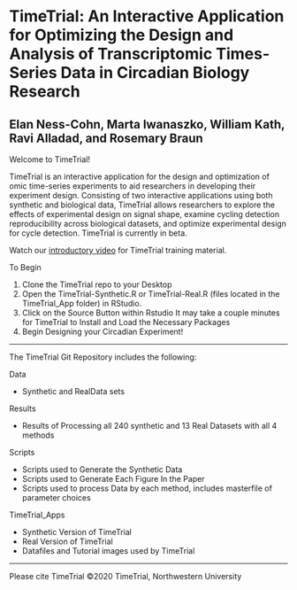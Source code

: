 # TimeTrial: An Interactive Application for Optimizing the Design and Analysis of Transcriptomic Times-Series Data in Circadian Biology Research

Elan Ness-Cohn, Marta Iwanaszko, William Kath, Ravi Alladad, and Rosemary Braun
-------------------------------------------------------------------------------
Welcome to TimeTrial!

TimeTrial is an interactive application for the design and optimization of omic 
time-series experiments to aid researchers in developing their experiment design. 
Consisting of two interactive applications using both synthetic and biological 
data, TimeTrial allows researchers to explore the effects of experimental design
on signal shape, examine cycling detection reproducibility across biological 
datasets, and optimize experimental design for cycle detection. 
TimeTrial is currently in beta.

Watch our [introductory video](https://vimeo.com/388290542) for TimeTrial training material.


To Begin 
1. Clone the TimeTrial repo to your Desktop
2. Open the TimeTrial-Synthetic.R or TimeTrial-Real.R (files located in the TimeTrial_App folder) in RStudio.
3. Click on the Source Button within Rstudio
	It may take a couple minutes for TimeTrial to Install and Load the Necessary Packages
4. Begin Designing your Circadian Experiment!

***

The TimeTrial Git Repository includes the following:

Data
 - Synthetic and RealData sets

Results
 - Results of Processing all 240 synthetic and 13 Real Datasets with all 4 methods

Scripts
 - Scripts used to Generate the Synthetic Data
 - Scripts used to Generate Each Figure In the Paper
 - Scripts used to process Data by each method, includes masterfile of parameter choices

TimeTrial_Apps
 - Synthetic Version of TimeTrial
 - Real Version of TimeTrial
 - Datafiles and Tutorial images used by TimeTrial


***
Please cite TimeTrial <INSERT CITATION>
©2020 TimeTrial, Northwestern University
